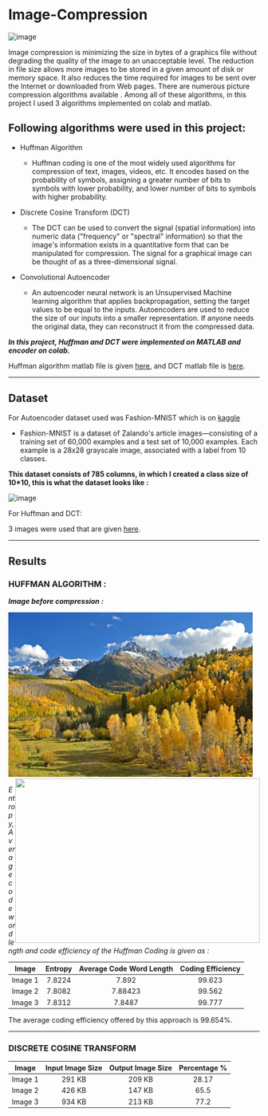 # Image-Compression

![image](https://user-images.githubusercontent.com/105945382/211190641-a356c190-6744-4edb-9a61-f50a7e9e102a.png)

Image compression is minimizing the size in bytes of a graphics file without degrading the quality of the image to an unacceptable level. The reduction in file size allows more images to be stored in a given amount of disk or memory space.
It also reduces the time required for images to be sent over the Internet or downloaded from Web pages.
There are numerous picture compression algorithms available . Among all of these algorithms, in this project I used 3 algorithms implemented on colab and matlab.

## Following algorithms were used in this project:

- Huffman Algorithm

  - Huffman coding is one of the most widely used algorithms for compression of text, images, videos, etc. It encodes based on the probability of symbols, assigning a greater number of bits to symbols with lower probability, and lower number of bits to symbols with higher probability.

* Discrete Cosine Transform (DCT)
  
  - The DCT can be used to convert the signal (spatial information) into numeric data ("frequency" or "spectral" information) so that the image's information exists in a quantitative form that can be manipulated for compression. The signal for a graphical image can be thought of as a three-dimensional signal.

+ Convolutional Autoencoder
  
  - An autoencoder neural network is an Unsupervised Machine learning algorithm that applies backpropagation, setting the target values to be equal to the inputs. Autoencoders are used to reduce the size of our inputs into a smaller representation. If anyone needs the original data, they can reconstruct it from the compressed data.

***In this project, Huffman and DCT were implemented on MATLAB and encoder on colab.***

Huffman algorithm matlab file is given [here](https://github.com/Ceasor06/Image-Compression/tree/main/Huffman-algorithm), 
and DCT matlab file is [here](https://github.com/Ceasor06/Image-Compression/tree/main/DCT).


<hr>
  
## Dataset

For Autoencoder dataset used was Fashion-MNIST which is on [kaggle](https://www.kaggle.com/datasets/zalando-research/fashionmnist)
 - Fashion-MNIST is a dataset of Zalando's article images—consisting of a training set of 60,000 examples and a test set of 10,000 examples. Each example is a 28x28 grayscale image, associated with a label from 10 classes.
 
**This dataset consists of 785 columns, in which I created a class size of 10*10, this is what the dataset looks like :**

<img width="852" alt="image" src="https://user-images.githubusercontent.com/105945382/211193297-28f55220-7da7-4aa1-b48c-46bed18d898d.png">

For Huffman and DCT:

3 images were used that are given [here](https://github.com/Ceasor06/Image-Compression/tree/main/Images%20Used%20for%20Huffman%20and%20DCT).
<hr>

## Results

### HUFFMAN ALGORITHM :

***Image before compression :***

<img src="https://github.com/Ceasor06/Image-Compression/blob/main/Images%20Used%20for%20Huffman%20and%20DCT/image2.jpeg" width="490" height="330" />  <img align=right width="490" height="330" src="https://user-images.githubusercontent.com/105945382/211252102-a15431de-2179-451d-952e-5b816f1a82c3.png">




_Entropy, Average code word length and code efficiency of the Huffman Coding is given as :_

| Image | Entropy | Average Code Word Length | Coding Efficiency |
| :---: | :---: | :---: | :---: |
| Image 1 | 7.8224 | 7.892 | 99.623 |
| Image 2 | 7.8082 | 7.88423 | 99.562 |
| Image 3 | 7.8312 | 7.8487 | 99.777 |

The average coding efficiency offered by this approach is 99.654%.
<hr>

### DISCRETE COSINE TRANSFORM

| Image | Input Image Size | Output Image Size | Percentage % |
| :---: | :---: | :---: | :---: |
| Image 1 | 291 KB | 209 KB | 28.17 |
| Image 2 | 426 KB | 147 KB | 65.5 |
| Image 3 | 934 KB | 213 KB | 77.2 |

